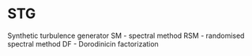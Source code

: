 # STG
Synthetic turbulence generator
SM - spectral method
RSM - randomised spectral method
DF - Dorodinicin factorization 
